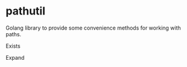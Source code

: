 # pathutil
Golang library to provide some convenience methods for working with paths.

Exists

Expand
